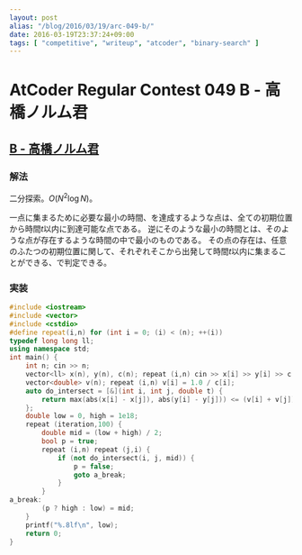 ```yaml
---
layout: post
alias: "/blog/2016/03/19/arc-049-b/"
date: 2016-03-19T23:37:24+09:00
tags: [ "competitive", "writeup", "atcoder", "binary-search" ]
---
```


# AtCoder Regular Contest 049 B - 高橋ノルム君

## [B - 高橋ノルム君](https://beta.atcoder.jp/contests/arc049/tasks/arc049_b)

### 解法

二分探索。$O(N^2\log N)$。

一点に集まるために必要な最小の時間、を達成するような点は、全ての初期位置から時間$t$以内に到達可能な点である。
逆にそのような最小の時間とは、そのような点が存在するような時間の中で最小のものである。
その点の存在は、任意のふたつの初期位置に関して、それぞれそこから出発して時間$t$以内に集まることができる、で判定できる。

### 実装

``` c++
#include <iostream>
#include <vector>
#include <cstdio>
#define repeat(i,n) for (int i = 0; (i) < (n); ++(i))
typedef long long ll;
using namespace std;
int main() {
    int n; cin >> n;
    vector<ll> x(n), y(n), c(n); repeat (i,n) cin >> x[i] >> y[i] >> c[i];
    vector<double> v(n); repeat (i,n) v[i] = 1.0 / c[i];
    auto do_intersect = [&](int i, int j, double t) {
        return max(abs(x[i] - x[j]), abs(y[i] - y[j])) <= (v[i] + v[j]) * t;
    };
    double low = 0, high = 1e18;
    repeat (iteration,100) {
        double mid = (low + high) / 2;
        bool p = true;
        repeat (i,n) repeat (j,i) {
            if (not do_intersect(i, j, mid)) {
                p = false;
                goto a_break;
            }
        }
a_break:
        (p ? high : low) = mid;
    }
    printf("%.8lf\n", low);
    return 0;
}
```
